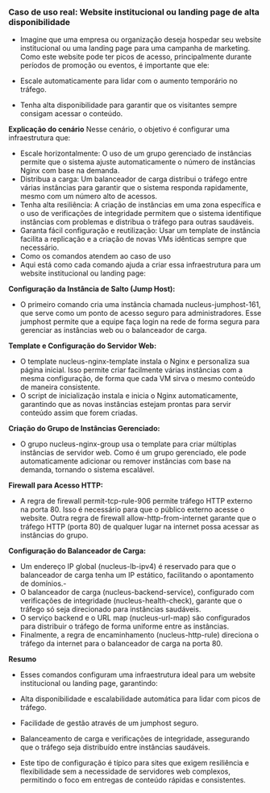 ### Caso de uso real: Website institucional ou landing page de alta disponibilidade
- Imagine que uma empresa ou organização deseja hospedar seu website institucional ou uma landing page para uma campanha de marketing. Como este website pode ter picos de acesso, principalmente durante períodos de promoção ou eventos, é importante que ele:

- Escale automaticamente para lidar com o aumento temporário no tráfego.
- Tenha alta disponibilidade para garantir que os visitantes sempre consigam acessar o conteúdo.

**Explicação do cenário**
Nesse cenário, o objetivo é configurar uma infraestrutura que:

- Escale horizontalmente: O uso de um grupo gerenciado de instâncias permite que o sistema ajuste automaticamente o número de instâncias Nginx com base na demanda.
- Distribua a carga: Um balanceador de carga distribui o tráfego entre várias instâncias para garantir que o sistema responda rapidamente, mesmo com um número alto de acessos.
- Tenha alta resiliência: A criação de instâncias em uma zona específica e o uso de verificações de integridade permitem que o sistema identifique instâncias com problemas e distribua o tráfego para outras saudáveis.
- Garanta fácil configuração e reutilização: Usar um template de instância facilita a replicação e a criação de novas VMs idênticas sempre que necessário.
- Como os comandos atendem ao caso de uso
- Aqui está como cada comando ajuda a criar essa infraestrutura para um website institucional ou landing page:

**Configuração da Instância de Salto (Jump Host):**

- O primeiro comando cria uma instância chamada nucleus-jumphost-161, que serve como um ponto de acesso seguro para administradores. Esse jumphost permite que a equipe faça login na rede de forma segura para gerenciar as instâncias web ou o balanceador de carga.

**Template e Configuração do Servidor Web:**

- O template nucleus-nginx-template instala o Nginx e personaliza sua página inicial. Isso permite criar facilmente várias instâncias com a mesma configuração, de forma que cada VM sirva o mesmo conteúdo de maneira consistente.
- O script de inicialização instala e inicia o Nginx automaticamente, garantindo que as novas instâncias estejam prontas para servir conteúdo assim que forem criadas.

**Criação do Grupo de Instâncias Gerenciado:**

- O grupo nucleus-nginx-group usa o template para criar múltiplas instâncias de servidor web. Como é um grupo gerenciado, ele pode automaticamente adicionar ou remover instâncias com base na demanda, tornando o sistema escalável.

**Firewall para Acesso HTTP:**

- A regra de firewall permit-tcp-rule-906 permite tráfego HTTP externo na porta 80. Isso é necessário para que o público externo acesse o website.
Outra regra de firewall allow-http-from-internet garante que o tráfego HTTP (porta 80) de qualquer lugar na internet possa acessar as instâncias do grupo.

**Configuração do Balanceador de Carga:**

- Um endereço IP global (nucleus-lb-ipv4) é reservado para que o balanceador de carga tenha um IP estático, facilitando o apontamento de domínios.- 
- O balanceador de carga (nucleus-backend-service), configurado com verificações de integridade (nucleus-health-check), garante que o tráfego só seja direcionado para instâncias saudáveis.
- O serviço backend e o URL map (nucleus-url-map) são configurados para distribuir o tráfego de forma uniforme entre as instâncias.
- Finalmente, a regra de encaminhamento (nucleus-http-rule) direciona o tráfego da internet para o balanceador de carga na porta 80.

**Resumo**
- Esses comandos configuram uma infraestrutura ideal para um website institucional ou landing page, garantindo:

- Alta disponibilidade e escalabilidade automática para lidar com picos de tráfego.
- Facilidade de gestão através de um jumphost seguro.
- Balanceamento de carga e verificações de integridade, assegurando que o tráfego seja distribuído entre instâncias saudáveis.
- Este tipo de configuração é típico para sites que exigem resiliência e flexibilidade sem a necessidade de servidores web complexos, permitindo o foco em entregas de conteúdo rápidas e consistentes.
